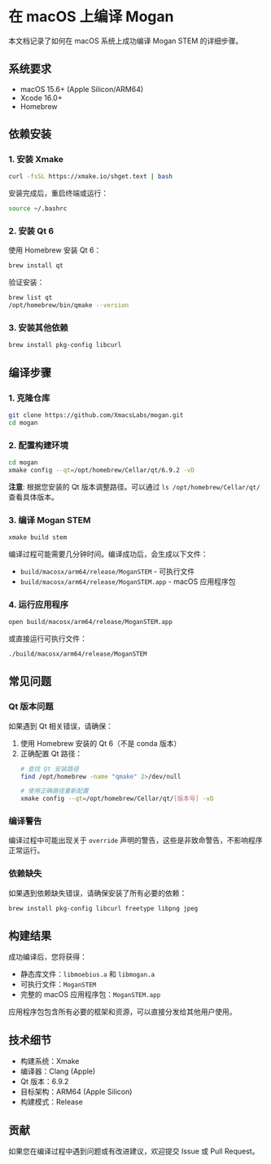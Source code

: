 # 在 macOS 上编译 Mogan

本文档记录了如何在 macOS 系统上成功编译 Mogan STEM 的详细步骤。

## 系统要求

- macOS 15.6+ (Apple Silicon/ARM64)
- Xcode 16.0+
- Homebrew

## 依赖安装

### 1. 安装 Xmake

```bash
curl -fsSL https://xmake.io/shget.text | bash
```

安装完成后，重启终端或运行：
```bash
source ~/.bashrc
```

### 2. 安装 Qt 6

使用 Homebrew 安装 Qt 6：

```bash
brew install qt
```

验证安装：
```bash
brew list qt
/opt/homebrew/bin/qmake --version
```

### 3. 安装其他依赖

```bash
brew install pkg-config libcurl
```

## 编译步骤

### 1. 克隆仓库

```bash
git clone https://github.com/XmacsLabs/mogan.git
cd mogan
```

### 2. 配置构建环境

```bash
cd mogan
xmake config --qt=/opt/homebrew/Cellar/qt/6.9.2 -vD
```

**注意**: 根据您安装的 Qt 版本调整路径。可以通过 `ls /opt/homebrew/Cellar/qt/` 查看具体版本。

### 3. 编译 Mogan STEM

```bash
xmake build stem
```

编译过程可能需要几分钟时间。编译成功后，会生成以下文件：

- `build/macosx/arm64/release/MoganSTEM` - 可执行文件
- `build/macosx/arm64/release/MoganSTEM.app` - macOS 应用程序包

### 4. 运行应用程序

```bash
open build/macosx/arm64/release/MoganSTEM.app
```

或直接运行可执行文件：
```bash
./build/macosx/arm64/release/MoganSTEM
```

## 常见问题

### Qt 版本问题

如果遇到 Qt 相关错误，请确保：

1. 使用 Homebrew 安装的 Qt 6（不是 conda 版本）
2. 正确配置 Qt 路径：
   ```bash
   # 查找 Qt 安装路径
   find /opt/homebrew -name "qmake" 2>/dev/null
   
   # 使用正确路径重新配置
   xmake config --qt=/opt/homebrew/Cellar/qt/[版本号] -vD
   ```

### 编译警告

编译过程中可能出现关于 `override` 声明的警告，这些是非致命警告，不影响程序正常运行。

### 依赖缺失

如果遇到依赖缺失错误，请确保安装了所有必要的依赖：

```bash
brew install pkg-config libcurl freetype libpng jpeg
```

## 构建结果

成功编译后，您将获得：

- 静态库文件：`libmoebius.a` 和 `libmogan.a`
- 可执行文件：`MoganSTEM`
- 完整的 macOS 应用程序包：`MoganSTEM.app`

应用程序包包含所有必要的框架和资源，可以直接分发给其他用户使用。

## 技术细节

- 构建系统：Xmake
- 编译器：Clang (Apple)
- Qt 版本：6.9.2
- 目标架构：ARM64 (Apple Silicon)
- 构建模式：Release

## 贡献

如果您在编译过程中遇到问题或有改进建议，欢迎提交 Issue 或 Pull Request。
